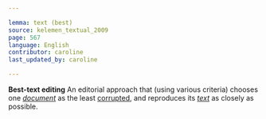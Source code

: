 ```yaml
---

lemma: text (best)
source: kelemen_textual_2009
page: 567
language: English
contributor: caroline
last_updated_by: caroline

---
```


**Best-text editing** An editorial approach that (using various criteria) chooses one _[document](document.html)_ as the least [corrupted](textCorrupt.html), and reproduces its _[text](text.html)_ as closely as possible.
